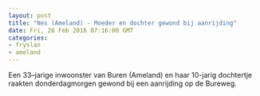 ```yaml
---
layout: post
title: "Nes (Ameland) - Moeder en dochter gewond bij aanrijding"
date: Fri, 26 Feb 2016 07:16:00 GMT
categories: 
- fryslan 
- ameland 
---
```


Een 33–jarige inwoonster van Buren (Ameland) en haar 10-jarig dochtertje raakten donderdagmorgen gewond bij een aanrijding op de Bureweg.
